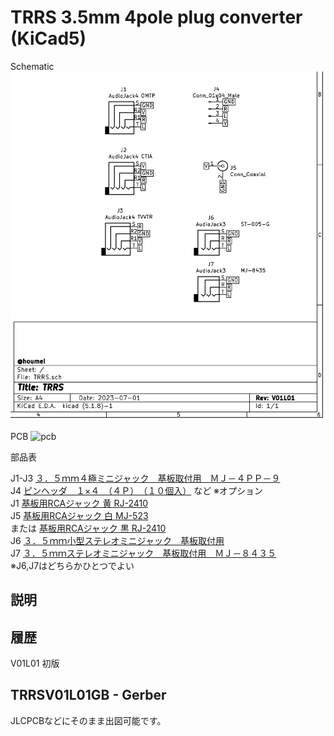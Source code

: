 # TRRS 3.5mm 4pole plug converter (KiCad5)

Schematic
![schematic](img/TRRSV01L01-sch.png)

PCB
![pcb](img/TRRS01L01-pcb.png)

部品表  

J1-J3 [３．５ｍｍ４極ミニジャック　基板取付用　ＭＪ－４ＰＰ－９](https://akizukidenshi.com/catalog/g/gC-06070/)  
J4 [ピンヘッダ　１×４　（４Ｐ）　（１０個入）](https://akizukidenshi.com/catalog/g/gC-03950/) など ※オプション  
J1 [基板用RCAジャック 黄 RJ-2410](https://akizukidenshi.com/catalog/g/gC-06508/)  
J5 [基板用RCAジャック 白 MJ-523](https://akizukidenshi.com/catalog/g/gC-16497/)  
または [基板用RCAジャック 黒 RJ-2410](https://akizukidenshi.com/catalog/g/gC-16500/)  
J6 [３．５ｍｍ小型ステレオミニジャック　基板取付用](https://akizukidenshi.com/catalog/g/gC-02460/)  
J7 [３．５ｍｍステレオミニジャック　基板取付用　ＭＪ－８４３５](https://akizukidenshi.com/catalog/g/gC-09060/)  
※J6,J7はどちらかひとつでよい　　

## 説明

<!-- [DIN8RJ45V01L04 デジタルRGBをVGA RJ45コネクタに変換](http://blog.livedoor.jp/hardyboy/archives/10203256.html "まごころせいじつ堂")   -->
<!-- [SORD m5用ROM/RAMカートリッジ基板](https://keisanki.booth.pm/items/3939000 "booth")  -->

## 履歴
V01L01 初版  

## TRRSV01L01GB - Gerber
JLCPCBなどにそのまま出図可能です。  
